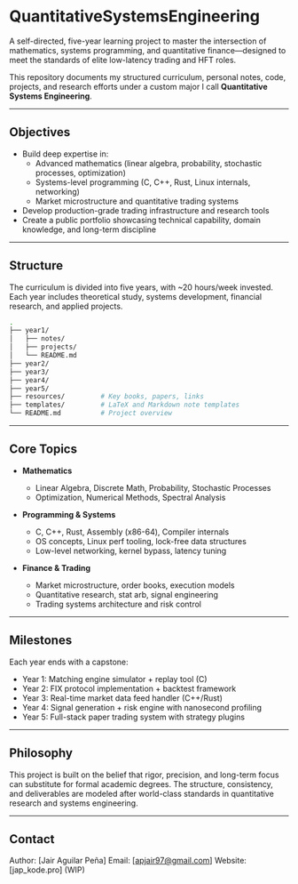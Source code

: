# QuantitativeSystemsEngineering

A self-directed, five-year learning project to master the intersection of mathematics, systems programming, and quantitative finance—designed to meet the standards of elite low-latency trading and HFT roles.

This repository documents my structured curriculum, personal notes, code, projects, and research efforts under a custom major I call **Quantitative Systems Engineering**.

---

## Objectives

- Build deep expertise in:
  - Advanced mathematics (linear algebra, probability, stochastic processes, optimization)
  - Systems-level programming (C, C++, Rust, Linux internals, networking)
  - Market microstructure and quantitative trading systems
- Develop production-grade trading infrastructure and research tools
- Create a public portfolio showcasing technical capability, domain knowledge, and long-term discipline

---

## Structure

The curriculum is divided into five years, with ~20 hours/week invested. Each year includes theoretical study, systems development, financial research, and applied projects.

```bash
.
├── year1/
│   ├── notes/
│   ├── projects/
│   └── README.md
├── year2/
├── year3/
├── year4/
├── year5/
├── resources/         # Key books, papers, links
├── templates/         # LaTeX and Markdown note templates
└── README.md          # Project overview
```

---

## Core Topics

* **Mathematics**

  * Linear Algebra, Discrete Math, Probability, Stochastic Processes
  * Optimization, Numerical Methods, Spectral Analysis

* **Programming & Systems**

  * C, C++, Rust, Assembly (x86-64), Compiler internals
  * OS concepts, Linux perf tooling, lock-free data structures
  * Low-level networking, kernel bypass, latency tuning

* **Finance & Trading**

  * Market microstructure, order books, execution models
  * Quantitative research, stat arb, signal engineering
  * Trading systems architecture and risk control

---

## Milestones

Each year ends with a capstone:

* Year 1: Matching engine simulator + replay tool (C)
* Year 2: FIX protocol implementation + backtest framework
* Year 3: Real-time market data feed handler (C++/Rust)
* Year 4: Signal generation + risk engine with nanosecond profiling
* Year 5: Full-stack paper trading system with strategy plugins

---

## Philosophy

This project is built on the belief that rigor, precision, and long-term focus can substitute for formal academic degrees. The structure, consistency, and deliverables are modeled after world-class standards in quantitative research and systems engineering.

---

## Contact

Author: \[Jair Aguilar Peña]
Email: \[[apjair97@gmail.com](mailto:apjair97@gmail.com)]
Website: \[jap_kode.pro] (WIP)

